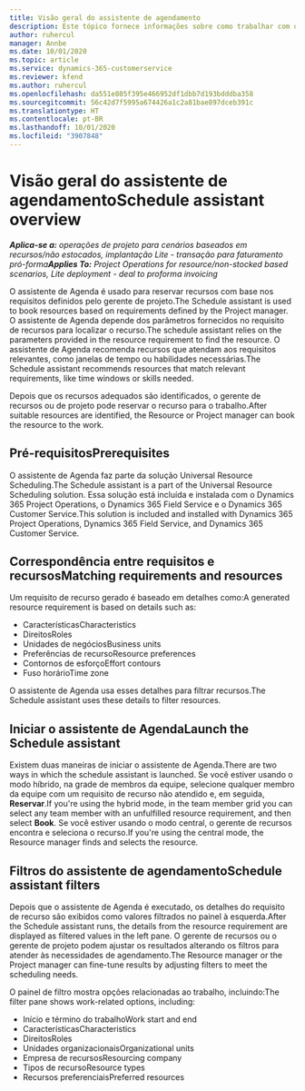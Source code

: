 ```yaml
---
title: Visão geral do assistente de agendamento
description: Este tópico fornece informações sobre como trabalhar com o assistente de Agenda para reservar recursos.
author: ruhercul
manager: Annbe
ms.date: 10/01/2020
ms.topic: article
ms.service: dynamics-365-customerservice
ms.reviewer: kfend
ms.author: ruhercul
ms.openlocfilehash: da551e805f395e466952df1dbb7d193bdddba358
ms.sourcegitcommit: 56c42d7f5995a674426a1c2a81bae897dceb391c
ms.translationtype: HT
ms.contentlocale: pt-BR
ms.lasthandoff: 10/01/2020
ms.locfileid: "3907848"
---
```

# <a name="schedule-assistant-overview"></a><span data-ttu-id="b1543-103">Visão geral do assistente de agendamento</span><span class="sxs-lookup"><span data-stu-id="b1543-103">Schedule assistant overview</span></span>

<span data-ttu-id="b1543-104">_**Aplica-se a:** operações de projeto para cenários baseados em recursos/não estocados, implantação Lite - transação para faturamento pró-forma_</span><span class="sxs-lookup"><span data-stu-id="b1543-104">_**Applies To:** Project Operations for resource/non-stocked based scenarios, Lite deployment - deal to proforma invoicing_</span></span>

<span data-ttu-id="b1543-105">O assistente de Agenda é usado para reservar recursos com base nos requisitos definidos pelo gerente de projeto.</span><span class="sxs-lookup"><span data-stu-id="b1543-105">The Schedule assistant is used to book resources based on requirements defined by the Project manager.</span></span> <span data-ttu-id="b1543-106">O assistente de Agenda depende dos parâmetros fornecidos no requisito de recursos para localizar o recurso.</span><span class="sxs-lookup"><span data-stu-id="b1543-106">The schedule assistant relies on the parameters provided in the resource requirement to find the resource.</span></span> <span data-ttu-id="b1543-107">O assistente de Agenda recomenda recursos que atendam aos requisitos relevantes, como janelas de tempo ou habilidades necessárias.</span><span class="sxs-lookup"><span data-stu-id="b1543-107">The Schedule assistant recommends resources that match relevant requirements, like time windows or skills needed.</span></span>

<span data-ttu-id="b1543-108">Depois que os recursos adequados são identificados, o gerente de recursos ou de projeto pode reservar o recurso para o trabalho.</span><span class="sxs-lookup"><span data-stu-id="b1543-108">After suitable resources are identified, the Resource or Project manager can book the resource to the work.</span></span>

## <a name="prerequisites"></a><span data-ttu-id="b1543-109">Pré-requisitos</span><span class="sxs-lookup"><span data-stu-id="b1543-109">Prerequisites</span></span>

<span data-ttu-id="b1543-110">O assistente de Agenda faz parte da solução Universal Resource Scheduling.</span><span class="sxs-lookup"><span data-stu-id="b1543-110">The Schedule assistant is a part of the Universal Resource Scheduling solution.</span></span> <span data-ttu-id="b1543-111">Essa solução está incluída e instalada com o Dynamics 365 Project Operations, o Dynamics 365 Field Service e o Dynamics 365 Customer Service.</span><span class="sxs-lookup"><span data-stu-id="b1543-111">This solution is included and installed with Dynamics 365 Project Operations, Dynamics 365 Field Service, and Dynamics 365 Customer Service.</span></span>

## <a name="matching-requirements-and-resources"></a><span data-ttu-id="b1543-112">Correspondência entre requisitos e recursos</span><span class="sxs-lookup"><span data-stu-id="b1543-112">Matching requirements and resources</span></span>

<span data-ttu-id="b1543-113">Um requisito de recurso gerado é baseado em detalhes como:</span><span class="sxs-lookup"><span data-stu-id="b1543-113">A generated resource requirement is based on details such as:</span></span>

-   <span data-ttu-id="b1543-114">Características</span><span class="sxs-lookup"><span data-stu-id="b1543-114">Characteristics</span></span>
-   <span data-ttu-id="b1543-115">Direitos</span><span class="sxs-lookup"><span data-stu-id="b1543-115">Roles</span></span>
-   <span data-ttu-id="b1543-116">Unidades de negócios</span><span class="sxs-lookup"><span data-stu-id="b1543-116">Business units</span></span>
-   <span data-ttu-id="b1543-117">Preferências de recurso</span><span class="sxs-lookup"><span data-stu-id="b1543-117">Resource preferences</span></span>
-   <span data-ttu-id="b1543-118">Contornos de esforço</span><span class="sxs-lookup"><span data-stu-id="b1543-118">Effort contours</span></span>
-   <span data-ttu-id="b1543-119">Fuso horário</span><span class="sxs-lookup"><span data-stu-id="b1543-119">Time zone</span></span>

<span data-ttu-id="b1543-120">O assistente de Agenda usa esses detalhes para filtrar recursos.</span><span class="sxs-lookup"><span data-stu-id="b1543-120">The Schedule assistant uses these details to filter resources.</span></span>

## <a name="launch-the-schedule-assistant"></a><span data-ttu-id="b1543-121">Iniciar o assistente de Agenda</span><span class="sxs-lookup"><span data-stu-id="b1543-121">Launch the Schedule assistant</span></span>

<span data-ttu-id="b1543-122">Existem duas maneiras de iniciar o assistente de Agenda.</span><span class="sxs-lookup"><span data-stu-id="b1543-122">There are two ways in which the schedule assistant is launched.</span></span> <span data-ttu-id="b1543-123">Se você estiver usando o modo híbrido, na grade de membros da equipe, selecione qualquer membro da equipe com um requisito de recurso não atendido e, em seguida, **Reservar**.</span><span class="sxs-lookup"><span data-stu-id="b1543-123">If you're using the hybrid mode, in the team member grid you can select any team member with an unfulfilled resource requirement, and then select **Book**.</span></span> <span data-ttu-id="b1543-124">Se você estiver usando o modo central, o gerente de recursos encontra e seleciona o recurso.</span><span class="sxs-lookup"><span data-stu-id="b1543-124">If you're using the central mode, the Resource manager finds and selects the resource.</span></span>

## <a name="schedule-assistant-filters"></a><span data-ttu-id="b1543-125">Filtros do assistente de agendamento</span><span class="sxs-lookup"><span data-stu-id="b1543-125">Schedule assistant filters</span></span>

<span data-ttu-id="b1543-126">Depois que o assistente de Agenda é executado, os detalhes do requisito de recurso são exibidos como valores filtrados no painel à esquerda.</span><span class="sxs-lookup"><span data-stu-id="b1543-126">After the Schedule assistant runs, the details from the resource requirement are displayed as filtered values in the left pane.</span></span> <span data-ttu-id="b1543-127">O gerente de recursos ou o gerente de projeto podem ajustar os resultados alterando os filtros para atender às necessidades de agendamento.</span><span class="sxs-lookup"><span data-stu-id="b1543-127">The Resource manager or the Project manager can fine-tune results by adjusting filters to meet the scheduling needs.</span></span>

<span data-ttu-id="b1543-128">O painel de filtro mostra opções relacionadas ao trabalho, incluindo:</span><span class="sxs-lookup"><span data-stu-id="b1543-128">The filter pane shows work-related options, including:</span></span>

-   <span data-ttu-id="b1543-129">Início e término do trabalho</span><span class="sxs-lookup"><span data-stu-id="b1543-129">Work start and end</span></span>
-   <span data-ttu-id="b1543-130">Características</span><span class="sxs-lookup"><span data-stu-id="b1543-130">Characteristics</span></span>
-   <span data-ttu-id="b1543-131">Direitos</span><span class="sxs-lookup"><span data-stu-id="b1543-131">Roles</span></span>
-   <span data-ttu-id="b1543-132">Unidades organizacionais</span><span class="sxs-lookup"><span data-stu-id="b1543-132">Organizational units</span></span>
-   <span data-ttu-id="b1543-133">Empresa de recursos</span><span class="sxs-lookup"><span data-stu-id="b1543-133">Resourcing company</span></span>
-   <span data-ttu-id="b1543-134">Tipos de recurso</span><span class="sxs-lookup"><span data-stu-id="b1543-134">Resource types</span></span>
-   <span data-ttu-id="b1543-135">Recursos preferenciais</span><span class="sxs-lookup"><span data-stu-id="b1543-135">Preferred resources</span></span>
